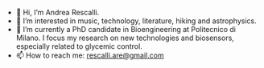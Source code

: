 - 👋 Hi, I’m Andrea Rescalli.
- 👀 I’m interested in music, technology, literature, hiking and astrophysics.
- 🌱 I’m currently a PhD candidate in Bioengineering at Politecnico di Milano. I focus my research on new technologies and biosensors, especially related to glycemic control.
- 📫 How to reach me: rescalli.are@gmail.com


<!--- 
- 💞️ I’m looking to collaborate on ... 
--->

<!---
AndreaRescalli/AndreaRescalli is a ✨ special ✨ repository because its `README.md` (this file) appears on your GitHub profile.
You can click the Preview link to take a look at your changes.
--->
